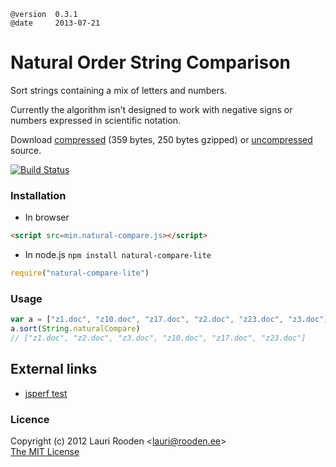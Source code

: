 
[1]: https://raw.github.com/litejs/natural-compare-lite/master/min.natural-compare.js
[2]: https://raw.github.com/litejs/natural-compare-lite/master/natural-compare.js
[travis-img]: https://travis-ci.org/litejs/natural-compare-lite.png?branch=master
[travis-url]: https://travis-ci.org/litejs/natural-compare-lite


    @version  0.3.1
    @date     2013-07-21


Natural Order String Comparison
===============================

Sort strings containing a mix of letters and numbers.

Currently the algorithm isn't designed to work with negative signs 
or numbers expressed in scientific notation.

Download [compressed][1] 
(359 bytes, 250 bytes gzipped)
or [uncompressed][2] source.

[![Build Status][travis-img]][travis-url]


### Installation

- In browser

```html
<script src=min.natural-compare.js></script>
```

- In node.js `npm install natural-compare-lite`

```javascript
require("natural-compare-lite")
```

### Usage

```javascript
var a = ["z1.doc", "z10.doc", "z17.doc", "z2.doc", "z23.doc", "z3.doc"]
a.sort(String.naturalCompare)
// ["z1.doc", "z2.doc", "z3.doc", "z10.doc", "z17.doc", "z23.doc"]
```

External links
--------------

- [jsperf test](http://jsperf.com/natural-sort-2/5)


### Licence

Copyright (c) 2012 Lauri Rooden &lt;lauri@rooden.ee&gt;  
[The MIT License](http://lauri.rooden.ee/mit-license.txt)


